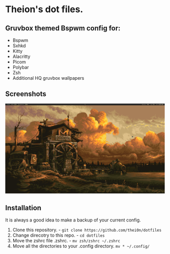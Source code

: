 # Theion's dot files.

## Gruvbox themed Bspwm config for:

* Bspwm
* Sxhkd
* Kitty
* Alacritty
* Picom
* Polybar
* Zsh
* Additional HQ gruvbox wallpapers

<!-- Image -->
## Screenshots
![Screenshot](dock.png)

## Installation
It is always a good idea to make a backup of your current config.
1. Clone this repository. - `git clone https://github.com/thei0n/dotfiles`
2. Change direcotry to this repo. - `cd dotfiles`
3. Move the zshrc file .zshrc. - `mv zsh/zshrc ~/.zshrc`
4. Move all the directories to your .config directory. `mv * ~/.config/`


